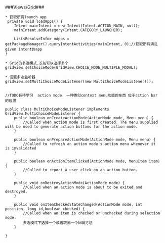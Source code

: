 ###Views/Grid###

	* 获取所有launch app
	 private void loadApps() {
        Intent mainIntent = new Intent(Intent.ACTION_MAIN, null);
        mainIntent.addCategory(Intent.CATEGORY_LAUNCHER);

        List<ResolveInfo> mApps = getPackageManager().queryIntentActivities(mainIntent, 0);//获取所有满足given intent的app
    }
    
    * Grid的多选模式,长按可以选择多个
    gridview.setChoiceMode(GridView.CHOICE_MODE_MULTIPLE_MODAL);
    
    * 设置多选监听器
    gridview.setMultiChoiceModeListener(new MultiChoiceModeListener());
    
    
    //TODO有待学习  action mode  一种类似context menu功能的东西 位于action bar的位置
    
    public class MultiChoiceModeListener implements GridView.MultiChoiceModeListener {
        public boolean onCreateActionMode(ActionMode mode, Menu menu) {
       		//Called when action mode is first created. The menu supplied will be used to generate action buttons for the action mode.
        }

        public boolean onPrepareActionMode(ActionMode mode, Menu menu) {
			//Called to refresh an action mode's action menu whenever it is invalidated
        }

        public boolean onActionItemClicked(ActionMode mode, MenuItem item) {
			//Called to report a user click on an action button.
        }

        public void onDestroyActionMode(ActionMode mode) {
        	//Called when an action mode is about to be exited and destroyed.
        }

        public void onItemCheckedStateChanged(ActionMode mode, int position, long id,boolean checked) {
            //Called when an item is checked or unchecked during selection mode.
            多选模式下选择一个或者取消一个回调方法
        }

    }
   
        
    
